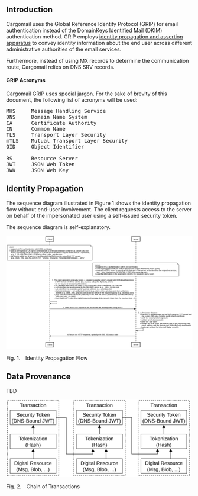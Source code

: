 ## Introduction

Cargomail uses the Global Reference Identity Protocol (GRIP) for email authentication instead of the DomainKeys Identified Mail (DKIM) authentication method. GRIP employs [identity propagation and assertion apparatus](https://github.com/cargomail-org/grip) to convey identity information about the end user across different administrative authorities of the email services.

Furthermore, instead of using MX records to determine the communication route, Cargomail relies on DNS SRV records.

#### GRIP Acronyms

Cargomail GRIP uses special jargon. For the sake of brevity of this document, the following list of acronyms will be used:
<pre>
MHS     Message Handling Service
DNS     Domain Name System
CA      Certificate Authority
CN      Common Name
TLS     Transport Layer Security
mTLS    Mutual Transport Layer Security
OID     Object Identifier

RS      Resource Server
JWT     JSON Web Token
JWK     JSON Web Key
</pre>

## Identity Propagation

The sequence diagram illustrated in Figure&nbsp;1 shows the identity propagation flow without end-user involvement. The client requests access to the server on behalf of the impersonated user using a self-issued security token.

The sequence diagram is self-explanatory.

<div>
    <img src=./self-issued_identity_propagation_flow.svg alt="Sequence Diagram">
</div>

<p class="figure">
    Fig.&nbsp;1.&emsp;Identity Propagation Flow
</p>

## Data Provenance

TBD

<div>
    <img src=./data_provenance.svg alt="Chain of Transactions" width="500">
</div>

<p class="figure">
Fig.&nbsp;2.&emsp;Chain of Transactions
</p>